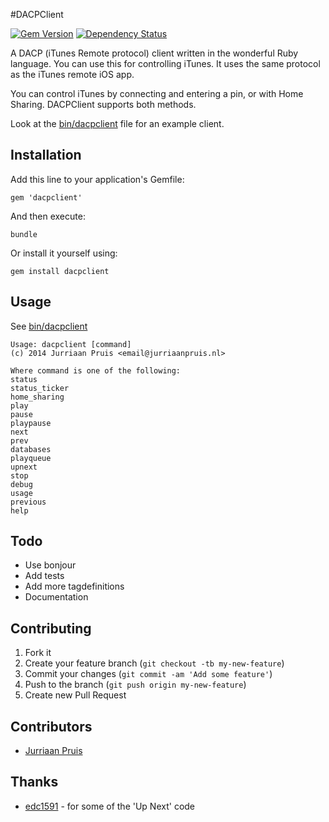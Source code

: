 #DACPClient

[![Gem Version](https://badge.fury.io/rb/dacpclient.png)](http://badge.fury.io/rb/dacpclient) [![Dependency Status](https://gemnasium.com/jurriaan/ruby-dacpclient.png)](https://gemnasium.com/jurriaan/ruby-dacpclient)

A DACP (iTunes Remote protocol) client written in the wonderful Ruby language.
You can use this for controlling iTunes. It uses the same protocol as the iTunes remote iOS app.

You can control iTunes by connecting and entering a pin, or with Home Sharing. DACPClient supports both methods.

Look at the [bin/dacpclient](https://github.com/jurriaan/ruby-dacpclient/blob/master/bin/dacpclient) file for an example client.

## Installation

Add this line to your application's Gemfile:

    gem 'dacpclient'

And then execute:

    bundle

Or install it yourself using:

    gem install dacpclient

## Usage

See [bin/dacpclient](https://github.com/jurriaan/ruby-dacpclient/blob/master/bin/dacpclient)

    Usage: dacpclient [command]
    (c) 2014 Jurriaan Pruis <email@jurriaanpruis.nl>

    Where command is one of the following:
    status
    status_ticker
    home_sharing
    play
    pause
    playpause
    next
    prev
    databases
    playqueue
    upnext
    stop
    debug
    usage
    previous
    help

## Todo

- Use bonjour
- Add tests
- Add more tagdefinitions
- Documentation

## Contributing

1. Fork it
2. Create your feature branch (`git checkout -tb my-new-feature`)
3. Commit your changes (`git commit -am 'Add some feature'`)
4. Push to the branch (`git push origin my-new-feature`)
5. Create new Pull Request

## Contributors

- [Jurriaan Pruis](https://github.com/jurriaan)

## Thanks

- [edc1591](https://github.com/edc1591) - for some of the 'Up Next' code